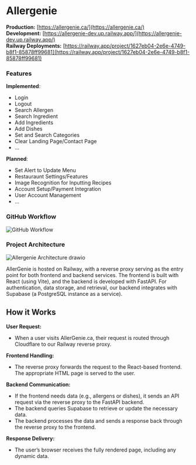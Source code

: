 # Allergenie
**Production:** [https://allergenie.ca/](https://allergenie.ca/)  
**Development:** [https://allergenie-dev.up.railway.app/](https://allergenie-dev.up.railway.app/)  
**Railway Deployments:** [https://railway.app/project/1627eb04-2e6e-4749-b8f1-85878ff99681](https://railway.app/project/1627eb04-2e6e-4749-b8f1-85878ff99681)

### Features
**Implemented**:
- Login
- Logout
- Search Allergen
- Search Ingredient
- Add Ingredients
- Add Dishes
- Set and Search Categories
- Clear Landing Page/Contact Page
- ...

**Planned**:
- Set Alert to Update Menu
- Restauraunt Settings/Features
- Image Recognition for Inputting Recipes
- Account Setup/Payment Integration
- User Account Management
- ...

### GitHub Workflow

![GitHub Workflow](https://github.com/user-attachments/assets/996b1a56-9e73-4328-93dc-6cc9c752d0b1)

### Project Architecture

![Allergenie Architecture drawio](https://github.com/user-attachments/assets/89d1e3e1-cd7f-4675-ac16-2a1f035803e4)

AllerGenie is hosted on Railway, with a reverse proxy serving as the entry point for both frontend and backend services. The frontend is built with React (using Vite), and the backend is developed with FastAPI. For authentication, data storage, and retrieval, our backend integrates with Supabase (a PostgreSQL instance as a service).

## How it Works
**User Request:**
- When a user visits AllerGenie.ca, their request is routed through Cloudflare to our Railway reverse proxy.

**Frontend Handling:**
- The reverse proxy forwards the request to the React-based frontend. The appropriate HTML page is served to the user.

**Backend Communication:**
- If the frontend needs data (e.g., allergens or dishes), it sends an API request via the reverse proxy to the FastAPI backend.
- The backend queries Supabase to retrieve or update the necessary data.
- The backend processes the data and sends a response back through the reverse proxy to the frontend.

**Response Delivery:**
- The user’s browser receives the fully rendered page, including any dynamic data.
